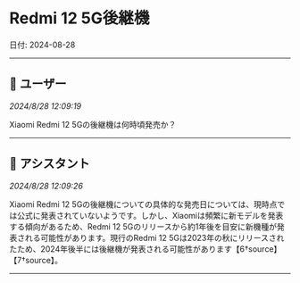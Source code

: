 # Redmi 12 5G後継機

日付: 2024-08-28

---

## 👤 ユーザー
*2024/8/28 12:09:19*

Xiaomi Redmi 12 5Gの後継機は何時頃発売か？

---

## 🤖 アシスタント
*2024/8/28 12:09:26*

Xiaomi Redmi 12 5Gの後継機についての具体的な発売日については、現時点では公式に発表されていないようです。しかし、Xiaomiは頻繁に新モデルを発表する傾向があるため、Redmi 12 5Gのリリースから約1年後を目安に新機種が発表される可能性があります。現行のRedmi 12 5Gは2023年の秋にリリースされたため、2024年後半には後継機が発表される可能性があります【6†source】【7†source】。

---
